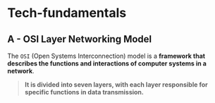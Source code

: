 # Tech-fundamentals
## A - OSI Layer Networking Model
The ``OSI`` (Open Systems Interconnection) model is a **framework that describes the functions and interactions of computer systems in a network**. 
> **It is divided into seven layers, with each layer responsible for specific functions in data transmission.**